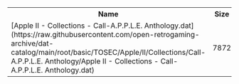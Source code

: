 <table>
<tr><th>Name</th><th>Size</th></tr>
<tr><td>[Apple II - Collections - Call-A.P.P.L.E. Anthology.dat](https://raw.githubusercontent.com/open-retrogaming-archive/dat-catalog/main/root/basic/TOSEC/Apple/II/Collections/Call-A.P.P.L.E. Anthology/Apple II - Collections - Call-A.P.P.L.E. Anthology.dat)</td><td>7872</td></tr>
</table>
